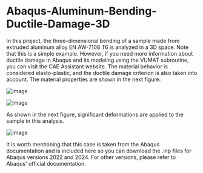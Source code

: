 # Abaqus-Aluminum-Bending-Ductile-Damage-3D
In this project, the three-dimensional bending of a sample made from extruded aluminum alloy EN AW-7108 T6 is analyzed in a 3D space. Note that this is a simple example. However, if you need more information about ductile damage in Abaqus and its modeling using the VUMAT subroutine, you can visit the CAE Assistant website.
The material behavior is considered elasto-plastic, and the ductile damage criterion is also taken into account. The material properties are shown in the next figure.

![image](https://github.com/user-attachments/assets/c6e8adfb-47b0-436b-9ca8-41c787f10357)

![image](https://github.com/user-attachments/assets/39eabe80-d41c-4a52-b5d7-38722fee0289)

As shown in the next figure, significant deformations are applied to the sample in this analysis.

![image](https://github.com/user-attachments/assets/e6c7c814-1424-4ba0-b148-5f1bc908f07f)

It is worth mentioning that this case is taken from the Abaqus documentation and is included here so you can download the .inp files for Abaqus versions 2022 and 2024. For other versions, please refer to Abaqus' official documentation.
